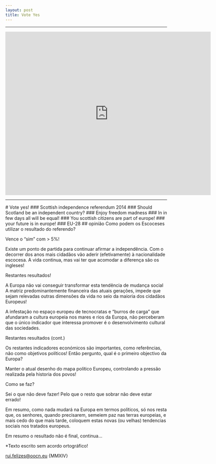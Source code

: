 ```yaml
---
layout: post
title: Vote Yes
---
```

<!--2014-9-26-vote-yes-and-be-happy.md-->
<hr>
<iframe src="https://docs.google.com/presentation/d/1DAAGXc661uWjv0g7cEa-y25y-ZV2AASB1RtvpzruIJs/embed?start=true&loop=true&delayms=5000" frameborder="0" width="640" height="509" allowfullscreen="true" mozallowfullscreen="true" webkitallowfullscreen="true"></iframe>
<hr>
# Vote yes!
### Scottish independence referendum 2014
### Should Scotland be an independent country?
### Enjoy freedom madness
### In in few days all will be equal!
### You scottish citizens are part of europe!
### your future is in europe!
### EU-28 
## opinião 
 Como podem os Escoceses utilizar o resultado do referendo?

 Vence o “sim” com > 5%!

 Existe um ponto de partida para continuar afirmar a independência. Com o decorrer dos anos mais cidadãos vão aderir (efetivamente) à nacionalidade escocesa. A vida continua, mas vai ter que acomodar a diferença são os ingleses!

 Restantes resultados!

 A Europa não vai conseguir transformar esta tendência de mudança social A matriz predominantemente financeira das atuais gerações, impede que sejam relevadas outras dimensões da vida no seio da maioria dos cidadãos Europeus!

 A infestação no espaço europeu de tecnocratas e “burros de carga” que afundaram a cultura europeia  nos mares e rios da Europa, não perceberam que o único indicador que interessa promover é o desenvolvimento cultural das sociedades. 

 Restantes resultados (cont.)

 Os restantes indicadores económicos são importantes, como referências, não como  objetivos políticos! Então pergunto, qual é o primeiro objectivo da Europa? 

 Manter o atual desenho do mapa político Europeu, controlando a pressão realizada pela historia dos povos! 

 Como se faz? 

 Sei o que não deve fazer! Pelo que o resto que sobrar não deve estar errado!

 Em resumo, como nada mudará na Europa em termos políticos, só nos resta que, os senhores, quando precisarem, semeiem paz nas terras europeias, e mais cedo do que mais tarde, coloquem estas novas (ou velhas) tendencias sociais nos tratados europeus.

 Em resumo o resultado não é final, continua…

 *Texto escrito sem acordo ortográfico!

 rui.felizes@oocn.eu {MMXIV}


